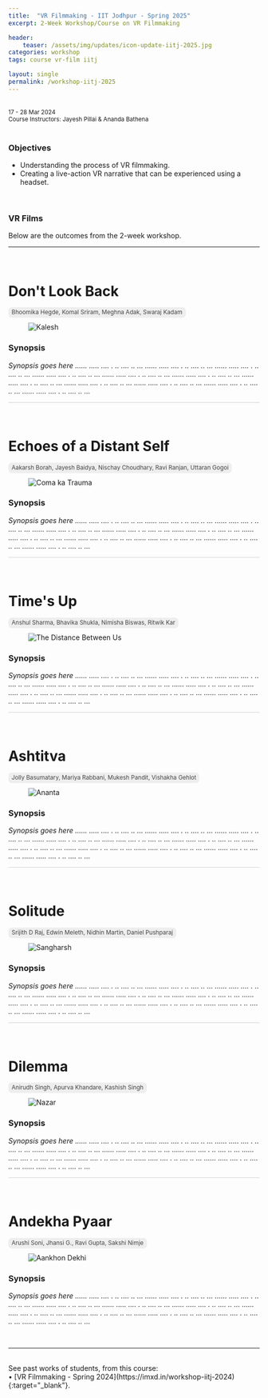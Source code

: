 ```yaml
---
title:  "VR Filmmaking - IIT Jodhpur - Spring 2025"
excerpt: 2-Week Workshop/Course on VR Filmmaking

header:
    teaser: /assets/img/updates/icon-update-iitj-2025.jpg
categories: workshop
tags: course vr-film iitj

layout: single
permalink: /workshop-iitj-2025
---
```

<br>
<small>17 - 28 Mar 2024
<br>
Course Instructors: Jayesh Pillai &amp; Ananda Bathena</small> 
<br><br>

### Objectives
- Understanding the process of VR filmmaking.
- Creating a live-action VR narrative that can be experienced using a headset.

<br>

### VR Films
Below are the outcomes from the 2-week workshop.

<hr>
<br>

# Don't Look Back

<span style="padding: 0px 0px 4px 0px; background-color: #eeeeee; color: #444444; border-radius: 7px;"> <small>&nbsp;&nbsp;Bhoomika Hegde, Komal Sriram, Meghna Adak, Swaraj Kadam&nbsp;&nbsp;</small> </span>

<figure class="align-center" style="width:100%;">
<img src="{{ site.url }}{{ site.baseurl }}\assets\img\projects\2025_iitj\team_1.jpg" alt="Kalesh">
</figure>

### Synopsis
<i>Synopsis goes here ...... ..... .... . .. .... .. ...  ...... ..... .... . .. .... .. ...  ...... ..... .... . .. .... .. ...  ...... ..... .... . .. .... .. ...  ...... ..... .... . .. .... .. ...  ...... ..... .... . .. .... .. ...  ...... ..... .... . .. .... .. ...  ...... ..... .... . .. .... .. ...  ...... ..... .... . .. .... .. ...  ...... ..... .... . .. .... .. ...  ...... ..... .... . .. .... .. ...</i>

<hr style="height:1px;border-width:0;background-color:lightgrey">
<br>

# Echoes of a Distant Self

<span style="padding: 0px 0px 4px 0px; background-color: #eeeeee; color: #444444; border-radius: 7px;"> <small>&nbsp;&nbsp;Aakarsh Borah, Jayesh Baidya, Nischay Choudhary, Ravi Ranjan, Uttaran Gogoi&nbsp;&nbsp;</small> </span>

<figure class="align-center" style="width:100%;">
<img src="{{ site.url }}{{ site.baseurl }}\assets\img\projects\2025_iitj\team_2.jpg" alt="Coma ka Trauma">
</figure>

### Synopsis
<i>Synopsis goes here ...... ..... .... . .. .... .. ...  ...... ..... .... . .. .... .. ...  ...... ..... .... . .. .... .. ...  ...... ..... .... . .. .... .. ...  ...... ..... .... . .. .... .. ...  ...... ..... .... . .. .... .. ...  ...... ..... .... . .. .... .. ...  ...... ..... .... . .. .... .. ...  ...... ..... .... . .. .... .. ...  ...... ..... .... . .. .... .. ...  ...... ..... .... . .. .... .. ...</i>

<hr style="height:1px;border-width:0;background-color:lightgrey">
<br>

# Time's Up

<span style="padding: 0px 0px 4px 0px; background-color: #eeeeee; color: #444444; border-radius: 7px;"> <small>&nbsp;&nbsp;Anshul Sharma, Bhavika Shukla, Nimisha Biswas, Ritwik Kar&nbsp;&nbsp;</small> </span>

<figure class="align-center" style="width:100%;">
<img src="{{ site.url }}{{ site.baseurl }}\assets\img\projects\2025_iitj\team_3.jpg" alt="The Distance Between Us">
</figure>

### Synopsis
<i>Synopsis goes here ...... ..... .... . .. .... .. ...  ...... ..... .... . .. .... .. ...  ...... ..... .... . .. .... .. ...  ...... ..... .... . .. .... .. ...  ...... ..... .... . .. .... .. ...  ...... ..... .... . .. .... .. ...  ...... ..... .... . .. .... .. ...  ...... ..... .... . .. .... .. ...  ...... ..... .... . .. .... .. ...  ...... ..... .... . .. .... .. ...  ...... ..... .... . .. .... .. ...</i>

<hr style="height:1px;border-width:0;background-color:lightgrey">
<br>

# Ashtitva

<span style="padding: 0px 0px 4px 0px; background-color: #eeeeee; color: #444444; border-radius: 7px;"> <small>&nbsp;&nbsp;Jolly Basumatary, Mariya Rabbani, Mukesh Pandit, Vishakha Gehlot&nbsp;&nbsp;</small> </span>

<figure class="align-center" style="width:100%;">
<img src="{{ site.url }}{{ site.baseurl }}\assets\img\projects\2025_iitj\team_4.jpg" alt="Ananta">
</figure>

### Synopsis
<i>Synopsis goes here ...... ..... .... . .. .... .. ...  ...... ..... .... . .. .... .. ...  ...... ..... .... . .. .... .. ...  ...... ..... .... . .. .... .. ...  ...... ..... .... . .. .... .. ...  ...... ..... .... . .. .... .. ...  ...... ..... .... . .. .... .. ...  ...... ..... .... . .. .... .. ...  ...... ..... .... . .. .... .. ...  ...... ..... .... . .. .... .. ...  ...... ..... .... . .. .... .. ...</i>

<hr style="height:1px;border-width:0;background-color:lightgrey">
<br>

# Solitude

<span style="padding: 0px 0px 4px 0px; background-color: #eeeeee; color: #444444; border-radius: 7px;"> <small>&nbsp;&nbsp;Srijith D Raj, Edwin Meleth, Nidhin Martin, Daniel Pushparaj&nbsp;&nbsp;</small> </span>

<figure class="align-center" style="width:100%;">
<img src="{{ site.url }}{{ site.baseurl }}\assets\img\projects\2025_iitj\team_5.jpg" alt="Sangharsh">
</figure>

### Synopsis
<i>Synopsis goes here ...... ..... .... . .. .... .. ...  ...... ..... .... . .. .... .. ...  ...... ..... .... . .. .... .. ...  ...... ..... .... . .. .... .. ...  ...... ..... .... . .. .... .. ...  ...... ..... .... . .. .... .. ...  ...... ..... .... . .. .... .. ...  ...... ..... .... . .. .... .. ...  ...... ..... .... . .. .... .. ...  ...... ..... .... . .. .... .. ...  ...... ..... .... . .. .... .. ...</i>

<hr style="height:1px;border-width:0;background-color:lightgrey">
<br>

# Dilemma

<span style="padding: 0px 0px 4px 0px; background-color: #eeeeee; color: #444444; border-radius: 7px;"> <small>&nbsp;&nbsp;Anirudh Singh, Apurva Khandare, Kashish Singh&nbsp;&nbsp;</small> </span>

<figure class="align-center" style="width:100%;">
<img src="{{ site.url }}{{ site.baseurl }}\assets\img\projects\2025_iitj\team_6.jpg" alt="Nazar">
</figure>

### Synopsis
<i>Synopsis goes here ...... ..... .... . .. .... .. ...  ...... ..... .... . .. .... .. ...  ...... ..... .... . .. .... .. ...  ...... ..... .... . .. .... .. ...  ...... ..... .... . .. .... .. ...  ...... ..... .... . .. .... .. ...  ...... ..... .... . .. .... .. ...  ...... ..... .... . .. .... .. ...  ...... ..... .... . .. .... .. ...  ...... ..... .... . .. .... .. ...  ...... ..... .... . .. .... .. ...</i>

<hr style="height:1px;border-width:0;background-color:lightgrey">
<br>

# Andekha Pyaar

<span style="padding: 0px 0px 4px 0px; background-color: #eeeeee; color: #444444; border-radius: 7px;"> <small>&nbsp;&nbsp;Arushi Soni, Jhansi G., Ravi Gupta, Sakshi Nimje&nbsp;&nbsp;</small> </span>

<figure class="align-center" style="width:100%;">
<img src="{{ site.url }}{{ site.baseurl }}\assets\img\projects\2025_iitj\team_7.jpg" alt="Aankhon Dekhi">
</figure>

### Synopsis
<i>Synopsis goes here ...... ..... .... . .. .... .. ...  ...... ..... .... . .. .... .. ...  ...... ..... .... . .. .... .. ...  ...... ..... .... . .. .... .. ...  ...... ..... .... . .. .... .. ...  ...... ..... .... . .. .... .. ...  ...... ..... .... . .. .... .. ...  ...... ..... .... . .. .... .. ...  ...... ..... .... . .. .... .. ...  ...... ..... .... . .. .... .. ...  ...... ..... .... . .. .... .. ...</i>

<br>
<hr>
<br>
See past works of students, from this course:
<br>• [VR Filmmaking - Spring 2024](https://imxd.in/workshop-iitj-2024){:target="_blank"}.

